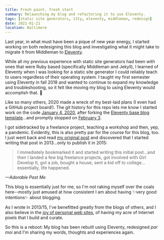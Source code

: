 ```yaml
---
title: Fresh paint, fresh start
summary: Relaunching my blog and refactoring it to use Eleventy.
tags: [static site generators, 11ty, eleventy, middleman, redesign]
date: 2021-01-21
location: Baltimore
---
```


Last year, in what must have been a pique of new year energy, I started working on both redesigning this blog and investigating what it might take to migrate it from Middleman to [Eleventy](https://www.11ty.dev/).

While all my previous experience with static site generators had been with ones that were Ruby based (specifically Middleman and Jekyll), I learned of Eleventy when I was looking for a static site generator I could reliably teach to users regardless of their operating system. I taught my first semester using Eleventy in fall 2018 and wanted to continue to expand my knowledge and troubleshooting, so it felt like moving my blog to using Eleventy would accomplish that. 🎉

Like so many others, 2020 made a wreck of my best-laid plans (I even had a GitHub project board!). The git history for this repo lets me know I started work on the code [January 4, 2020](https://github.com/angeliquejw/dev-blog/commit/b02191fc65599782d90cd47a76a24b68dd0544bc), after forking the [Eleventy base blog template](https://github.com/11ty/eleventy-base-blog)...and promptly stopped on [February 3](https://github.com/angeliquejw/dev-blog/commit/58f635abf5f3f4421da4b252de6dcc01d24124b9).

I got sidetracked by a freelance project, teaching a workshop and then, yep, a pandemic. Evidently, this is also pretty par for the course for this blog, too. I just went back and read [my original post](/blog/2015/mission-statement/) and discovered that I started writing that post in 2013...only to publish it in 2015:

> I immediately bookmarked it and started writing this initial post…and then I landed a few big freelance projects, got involved with Girl Develop It, got a job, bought a house, sent a kid off to college…essentially, life happened.

<cite>&mdash;Adorable Past Me</cite>

This blog is essentially just for me, so I'm not raking myself over the coals here--mostly just amused at how consistent I am about having ✨very good intentions✨ about blogging.

As I wrote in 2013/15, I've benefitted greatly from the blogs of others, and I also believe in the [joy of personal web sites](https://vanschneider.com/a-love-letter-to-personal-websites), of having my acre of Internet pixels that I build and curate.

So this is a reboot: My blog has been rebuilt using Eleventy, redesigned _par moi_ and I'm sharing my words, thoughts and experiences again.
